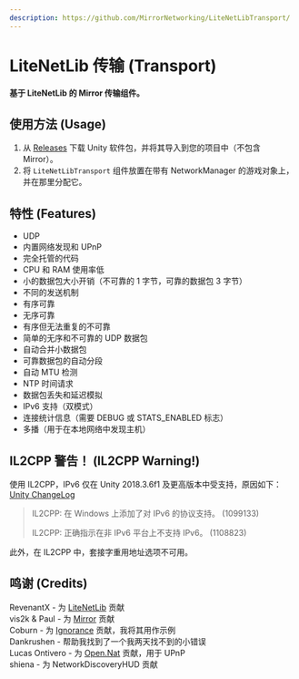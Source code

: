 ```yaml
---
description: https://github.com/MirrorNetworking/LiteNetLibTransport/
---
```


# LiteNetLib 传输 (Transport)

**基于 LiteNetLib 的 Mirror 传输组件。**

## 使用方法 (Usage) <a href="#usage" id="usage"></a>

1. 从 [Releases](https://github.com/MirrorNetworking/LiteNetLibTransport/releases) 下载 Unity 软件包，并将其导入到您的项目中（不包含 Mirror）。
2. 将 `LiteNetLibTransport` 组件放置在带有 NetworkManager 的游戏对象上，并在那里分配它。

## 特性 (Features) <a href="#features" id="features"></a>

- UDP
- 内置网络发现和 UPnP
- 完全托管的代码
- CPU 和 RAM 使用率低
- 小的数据包大小开销（不可靠的 1 字节，可靠的数据包 3 字节）
- 不同的发送机制
- 有序可靠
- 无序可靠
- 有序但无法重复的不可靠
- 简单的无序和不可靠的 UDP 数据包
- 自动合并小数据包
- 可靠数据包的自动分段
- 自动 MTU 检测
- NTP 时间请求
- 数据包丢失和延迟模拟
- IPv6 支持（双模式）
- 连接统计信息（需要 DEBUG 或 STATS_ENABLED 标志）
- 多播（用于在本地网络中发现主机）

## IL2CPP 警告！ (IL2CPP Warning!) <a href="#il2cpp-warning" id="il2cpp-warning"></a>

使用 IL2CPP，IPv6 仅在 Unity 2018.3.6f1 及更高版本中受支持，原因如下：\
&#x20;[Unity ChangeLog](https://unity3d.com/unity/whats-new/2018.3.6)

> IL2CPP: 在 Windows 上添加了对 IPv6 的协议支持。 (1099133)
>
> IL2CPP: 正确指示在非 IPv6 平台上不支持 IPv6。 (1108823)

此外，在 IL2CPP 中，套接字重用地址选项不可用。

## 鸣谢 (Credits) <a href="#credits" id="credits"></a>

RevenantX - 为 [LiteNetLib](https://github.com/RevenantX/LiteNetLib/releases) 贡献\
&#x20;vis2k & Paul - 为 [Mirror](https://assetstore.unity.com/packages/tools/network/mirror-129321) 贡献\
&#x20;Coburn - 为 [Ignorance](https://github.com/SoftwareGuy/Ignorance) 贡献，我将其用作示例\
&#x20;Dankrushen - 帮助我找到了一个我两天找不到的小错误\
&#x20;Lucas Ontivero - 为 [Open.Nat](https://github.com/lontivero/Open.NAT/releases) 贡献，用于 UPnP\
&#x20;shiena - 为 NetworkDiscoveryHUD 贡献
